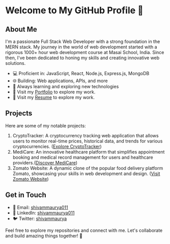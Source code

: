 # Welcome to My GitHub Profile 👋

## About Me
I'm a passionate Full Stack Web Developer with a strong foundation in the MERN stack. My journey in the world of web development started with a rigorous 1000+ hour web development course at Masai School, India. Since then, I've been dedicated to honing my skills and creating innovative web solutions.

- 💻 Proficient in: JavaScript, React, Node.js, Express.js, MongoDB
- 🌐 Building: Web applications, APIs, and more
- 🌱 Always learning and exploring new technologies
- 🚀 Visit my [Portfolio](https://vibhamaurya011.github.io/) to explore my work.
- 🚀 Visit my [Resume](https://drive.google.com/file/d/14TeehVl6PGElVQnaBvvOlvyybi5kN0NN/view?usp=sharing) to explore my work.

## Projects
Here are some of my notable projects:

1. CryptoTracker: A cryptocurrency tracking web application that allows users to monitor real-time prices, historical data, and trends for various cryptocurrencies. ([Explore CryptoTracker](https://main--roaring-puppy-ba87c2.netlify.app/))
2. MediCare: An innovative healthcare platform that simplifies appointment booking and medical record management for users and healthcare providers.\([Discover MediCare](https://jolly-marigold-b2152d.netlify.app/))
3. Zomato Website: A dynamic clone of the popular food delivery platform Zomato, showcasing your skills in web development and design. ([Visit Zomato Website](https://github.com/Shivammaurya011/Zomato))

## Get in Touch
- 📧 Email: [shivammaurya011](mailto:shivammaurya011@gmail.com)
- 💼 LinkedIn: [shivammaurya011](https://www.linkedin.com/in/shivammaurya011/)
- 🐦 Twitter: [shivammaurya](https://twitter.com/shivammaurya011)

Feel free to explore my repositories and connect with me. Let's collaborate and build amazing things together! 🚀
